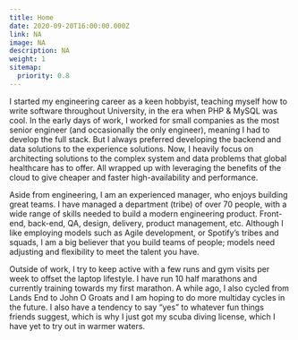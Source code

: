 ```yaml
---
title: Home
date: 2020-09-20T16:00:00.000Z
link: NA
image: NA
description: NA
weight: 1
sitemap:
  priority: 0.8
---
```


I started my engineering career as a keen hobbyist, teaching myself how to write software throughout University, in the era when PHP & MySQL was cool. In the early days of work, I worked for small companies as the most senior engineer (and occasionally the only engineer), meaning I had to develop the full stack. But I always preferred developing the backend and data solutions to the experience solutions. Now, I heavily focus on architecting solutions to the complex system and data problems that global healthcare has to offer. All wrapped up with leveraging the benefits of the cloud to give cheaper and faster high-availability and performance.

Aside from engineering, I am an experienced manager, who enjoys building great teams. I have managed a department (tribe) of over 70 people, with a wide range of skills needed to build a modern engineering product. Front-end, back-end, QA, design, delivery, product management, etc. Although I like employing models such as Agile development, or Spotify’s tribes and squads, I am a big believer that you build teams of people; models need adjusting and flexibility to meet the talent you have.

Outside of work, I try to keep active with a few runs and gym visits per week to offset the laptop lifestyle. I have run 10 half marathons and currently training towards my first marathon. A while ago, I also cycled from Lands End to John O Groats and I am hoping to do more multiday cycles in the future. I also have a tendency to say “yes” to whatever fun things friends suggest, which is why I just got my scuba diving license, which I have yet to try out in warmer waters.